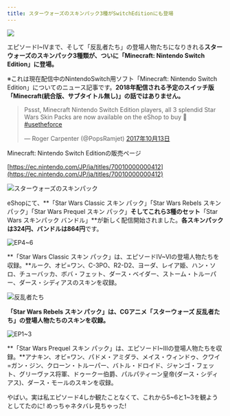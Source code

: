 ```yaml
---
title: スターウォーズのスキンパック3種がSwitchEditionにも登場
---
```


![](https://cdn-ak.f.st-hatena.com/images/fotolife/s/sasigume/20210208/20210208094138.png)

エピソードI~IVまで、そして「反乱者たち」の登場人物たちになりきれる**スターウォーズのスキンパック3種類が、ついに「Minecraft: Nintendo Switch Edition」に登場。**

※これは現在配信中のNintendoSwitch用ソフト「Minecraft: Nintendo Switch Edition」についてのニュース記事です。**2018年配信される予定のスイッチ版「Minecraft(統合版、サブタイトル無し)」の話ではありません。**

> Pssst, Minecraft Nintendo Switch Edition players, all 3 splendid Star Wars Skin Packs are now available on the eShop to buy 🙂 [#usetheforce](https://twitter.com/hashtag/usetheforce?src=hash&ref_src=twsrc%5Etfw)
> 
> — Roger Carpenter (@PopsRamjet) [2017年10月13日](https://twitter.com/PopsRamjet/status/918858157388124162?ref_src=twsrc%5Etfw)

Minecraft: Nintendo Switch Editionの販売ページ

[https://ec.nintendo.com/JP/ja/titles/70010000000412](https://ec.nintendo.com/JP/ja/titles/70010000000412)

![スターウォーズのスキンパック](https://cdn-ak.f.st-hatena.com/images/fotolife/s/sasigume/20210208/20210208102150.png)

eShopにて、**「Star Wars Classic スキン パック」「Star Wars Rebels スキン パック」「Star Wars Prequel スキン パック」**そしてこれら3種のセット**「Star Wars スキンパック バンドル」**が新しく配信開始されました。**各スキンパックは324円、バンドルは864円**です。

![EP4~6](https://cdn-ak.f.st-hatena.com/images/fotolife/s/sasigume/20210208/20210208111517.png)

**「Star Wars Classic スキン パック」は、エピソードIV~VIの登場人物たちを収録。**ルーク、オビ=ワン、C-3PO、R2-D2、ヨーダ、レイア姫、ハン・ソロ、チューバッカ、ボバ・フェット、ダース・ベイダー、ストーム・トルーパー、ダース・シディアスのスキンを収録。

![反乱者たち](https://cdn-ak.f.st-hatena.com/images/fotolife/s/sasigume/20210208/20210208111240.png)

**「Star Wars Rebels スキン パック」は、CGアニメ「スターウォーズ 反乱者たち」の登場人物たちのスキンを収録。**

![EP1~3](https://cdn-ak.f.st-hatena.com/images/fotolife/s/sasigume/20210208/20210208090724.png)

**「Star Wars Prequel スキン パック」は、エピソードI~IIIの登場人物たちを収録。**アナキン、オビ=ワン、パドメ・アミダラ、メイス・ウィンドゥ、クワイ=ガン・ジン、クローン・トルーパー、バトル・ドロイド、ジャンゴ・フェット、グリーヴァス将軍、ドゥークー伯爵、パルパティーン皇帝(ダース・シディアス)、ダース・モールのスキンを収録。

やばい。実は私エピソード4しか観たことなくて、これから5~6と1~3を観ようとしてたのに! めっちゃネタバレ見ちゃった!
